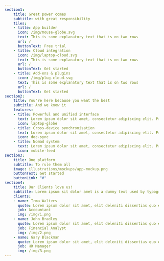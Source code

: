 ```yaml
---
section1:
    title: Great power comes
    subtitle: with great responsibility
    tiles:
    - title: App builder
      icon: /img/mouse-globe.svg
      text: This is some explanatory text that is on two rows
      url: /
      buttonText: Free trial
    - title: Cloud integration
      icon: /img/laptop-cloud.svg
      text: This is some explanatory text that is on two rows
      url: /
      buttonText: Get started
    - title: Add-ons & plugins
      icon: /img/plug-cloud.svg
      text: This is some explanatory text that is on two rows
      url: /
      buttonText: Get started
section2:
    title: You're here because you want the best
    subtitle: And we know it
    features:
    - title: Powerful and unified interface
      text: Lorem ipsum dolor sit amet, consectetur adipiscing elit. Proin ornare magna eros, eu pellentesque tortor vestibulum ut. Maecenas non massa sem. Etiam finibus odio quis feugiat facilisis.
      icon: laptop-globe
    - title: Cross-device synchronisation
      text: Lorem ipsum dolor sit amet, consectetur adipiscing elit. Proin ornare magna eros, eu pellentesque tortor vestibulum ut. Maecenas non massa sem. Etiam finibus odio quis feugiat facilisis.
      icon: doc-sync
    - title: Nomad system
      text: Lorem ipsum dolor sit amet, consectetur adipiscing elit. Proin ornare magna eros, eu pellentesque tortor vestibulum ut. Maecenas non massa sem. Etiam finibus odio quis feugiat facilisis.
      icon: mobile-feed
section3:
    title: One platform
    subtitle: To rule them all
    image: illustrations/mockups/app-mockup.png
    buttonText: Get started
    buttonLink: "#"
section4:
    title: Our Clients love us!
    subtitle: Lorem ipsum sit dolor amet is a dummy text used by typography industry
    clients:
    - name: Irma Walters
      quote: Lorem ipsum dolor sit amet, elit deleniti dissentias quo eu, hinc minim appetere te usu, ea case duis scribentur has. Duo te consequat elaboraret, has quando suavitate at.
      job: Accountant
      img: /img/1.png
    - name: John Bradley
      quote: Lorem ipsum dolor sit amet, elit deleniti dissentias quo eu, hinc minim appetere te usu, ea case duis scribentur has. Duo te consequat elaboraret, has quando suavitate at.
      job: Financial Analyst
      img: /img/2.png
    - name: Gary Blackman
      quote: Lorem ipsum dolor sit amet, elit deleniti dissentias quo eu, hinc minim appetere te usu, ea case duis scribentur has. Duo te consequat elaboraret, has quando suavitate at.
      job: HR Manager
      img: /img/3.png
---
```

